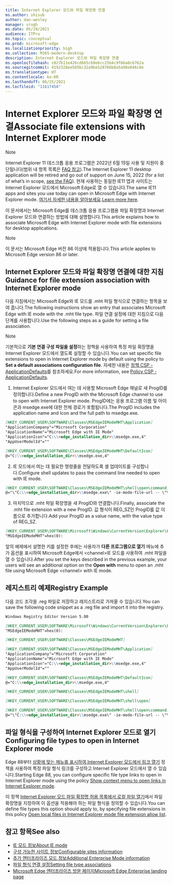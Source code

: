 ```yaml
---
title: Internet Explorer 모드와 파일 확장명 연결
ms.author: shisub
author: dan-wesley
manager: srugh
ms.date: 05/19/2021
audience: ITPro
ms.topic: conceptual
ms.prod: microsoft-edge
ms.localizationpriority: high
ms.collection: M365-modern-desktop
description: Internet Explorer 모드와 파일 확장명 연결
ms.openlocfilehash: c027b11e426cd665cb9e6cc25b4c9f66a0c6762a
ms.sourcegitcommit: 4192328ee585bc32a9be528766b8a5a98e046c8e
ms.translationtype: HT
ms.contentlocale: ko-KR
ms.lasthandoff: 06/25/2021
ms.locfileid: "11617458"
---
```

# <a name="associate-file-extensions-with-internet-explorer-mode"></a><span data-ttu-id="a2099-103">Internet Explorer 모드와 파일 확장명 연결</span><span class="sxs-lookup"><span data-stu-id="a2099-103">Associate file extensions with Internet Explorer mode</span></span>

>[!Note]
> <span data-ttu-id="a2099-104">Internet Explorer 11 데스크톱 응용 프로그램은 2022년 6월 15일 사용 및 지원이 중단됩니다(범위 내 항목 목록은 [FAQ 참고](https://techcommunity.microsoft.com/t5/windows-it-pro-blog/internet-explorer-11-desktop-app-retirement-faq/ba-p/2366549)).</span><span class="sxs-lookup"><span data-stu-id="a2099-104">The Internet Explorer 11 desktop application will be retired and go out of support on June 15, 2022 (for a list of what’s in scope, [see the FAQ](https://techcommunity.microsoft.com/t5/windows-it-pro-blog/internet-explorer-11-desktop-app-retirement-faq/ba-p/2366549)).</span></span> <span data-ttu-id="a2099-105">현재 사용하는 동일한 IE11 앱과 사이트는 Internet Explorer 모드에서 Microsoft Edge로 열 수 있습니다.</span><span class="sxs-lookup"><span data-stu-id="a2099-105">The same IE11 apps and sites you use today can open in Microsoft Edge with Internet Explorer mode.</span></span> <span data-ttu-id="a2099-106">[여기서 자세한 내용을 알아보세요](https://blogs.windows.com/windowsexperience/2021/05/19/the-future-of-internet-explorer-on-windows-10-is-in-microsoft-edge/).</span><span class="sxs-lookup"><span data-stu-id="a2099-106">[Learn more here](https://blogs.windows.com/windowsexperience/2021/05/19/the-future-of-internet-explorer-on-windows-10-is-in-microsoft-edge/).</span></span>

<span data-ttu-id="a2099-107">이 문서에서는 Microsoft Edge를 데스크톱 응용 프로그램용 파일 확장명과 Internet Explorer 모드와 연결하는 방법에 대해 설명합니다.</span><span class="sxs-lookup"><span data-stu-id="a2099-107">This article explains how to associate Microsoft Edge with Internet Explorer mode with file extensions for desktop applications.</span></span>

> [!NOTE]
> <span data-ttu-id="a2099-108">이 문서는 Microsoft Edge 버전 86 이상에 적용됩니다.</span><span class="sxs-lookup"><span data-stu-id="a2099-108">This article applies to Microsoft Edge version 86 or later.</span></span>

## <a name="guidance-for-file-extension-association-with-internet-explorer-mode"></a><span data-ttu-id="a2099-109">Internet Explorer 모드와 파일 확장명 연결에 대한 지침</span><span class="sxs-lookup"><span data-stu-id="a2099-109">Guidance for file extension association with Internet Explorer mode</span></span>

<span data-ttu-id="a2099-110">다음 지침에서는 Microsoft Edge와 IE 모드를 .mht 파일 형식으로 연결하는 항목을 보여 줍니다.</span><span class="sxs-lookup"><span data-stu-id="a2099-110">The following instructions show an entry that associates Microsoft Edge with IE mode with the .mht file type.</span></span> <span data-ttu-id="a2099-111">파일 연결 설정에 대한 지침으로 다음 단계를 사용합니다.</span><span class="sxs-lookup"><span data-stu-id="a2099-111">Use the following steps as a guide for setting a file association.</span></span>

> [!NOTE]
> <span data-ttu-id="a2099-112">기본적으로 **기본 연결 구성 파일을 설정**하는 정책을 사용하여 특정 파일 확장명을 Internet Explorer 모드에서 열도록 설정할 수 있습니다.</span><span class="sxs-lookup"><span data-stu-id="a2099-112">You can set specific file extensions to open in Internet Explorer mode by default using the policy to **Set a default associations configuration file**.</span></span> <span data-ttu-id="a2099-113">자세한 내용은 [정책 CSP - ApplicationDefaults](/windows/client-management/mdm/policy-csp-applicationdefaults#applicationdefaults-defaultassociationsconfiguration)를 참조하세요.</span><span class="sxs-lookup"><span data-stu-id="a2099-113">For more information, see [Policy CSP - ApplicationDefaults](/windows/client-management/mdm/policy-csp-applicationdefaults#applicationdefaults-defaultassociationsconfiguration).</span></span>

1. <span data-ttu-id="a2099-114">Internet Explorer 모드에서 여는 데 사용할 Microsoft Edge 채널로 새 ProgID를 정의합니다.</span><span class="sxs-lookup"><span data-stu-id="a2099-114">Define a new ProgID with the Microsoft Edge channel to use to open with Internet Explorer mode.</span></span> <span data-ttu-id="a2099-115">ProgID에는 응용 프로그램 이름 및 아이콘과 msedge.exe에 대한 전체 경로가 포함됩니다.</span><span class="sxs-lookup"><span data-stu-id="a2099-115">The ProgID includes the application name and Icon and the full path to msedge.exe.</span></span>

```markdown
[HKEY_CURRENT_USER\SOFTWARE\Classes\MSEdgeIEModeMHT\Application]
"ApplicationCompany"="Microsoft Corporation"
"ApplicationName"="Microsoft Edge with IE Mode"
"ApplicationIcon"="C:\\<edge_installation_dir>\\msedge.exe,4"
"AppUserModelId"=""
```

```markdown
[HKEY_CURRENT_USER\SOFTWARE\Classes\MSEdgeIEModeMHT\DefaultIcon]
@="C:\\<edge_installation_dir>\\msedge.exe,4"
```

2. <span data-ttu-id="a2099-116">IE 모드에서 여는 데 필요한 명령줄을 전달하도록 셸 업데이트를 구성합니다.</span><span class="sxs-lookup"><span data-stu-id="a2099-116">Configure shell updates to pass the command line needed to open with IE mode.</span></span>

```markdown
[HKEY_CURRENT_USER\SOFTWARE\Classes\MSEdgeIEModeMHT\shell\open\command]
@="\"C:\\<edge_installation_dir>\\msedge.exe\" -ie-mode-file-url -- \"%1\""
```

3. <span data-ttu-id="a2099-117">마지막으로 .mht 파일 확장명을 새 ProgID와 연결합니다.</span><span class="sxs-lookup"><span data-stu-id="a2099-117">Finally, associate the .mht file extension with a new ProgID.</span></span> <span data-ttu-id="a2099-118">값 형식이 REG_SZ인 ProgID를 값 이름으로 추가합니다.</span><span class="sxs-lookup"><span data-stu-id="a2099-118">Add your ProgID as a value name, with the value type of REG_SZ.</span></span>

```markdown
[HKEY_CURRENT_USER\SOFTWARE\Microsoft\Windows\CurrentVersion\Explorer\FileExts\.mht\OpenWithProgids]
"MSEdgeIEModeMHT"=hex(0):
```

<span data-ttu-id="a2099-119">앞의 예제에서 설명한 키를 설정한 후에는 사용자가 **다른 프로그램으로 열기** 메뉴에 추가 옵션을 표시하여 Microsoft Edge에서 \<channel\>IE 모드를 사용하여 .mht 파일을 열 수 있습니다.</span><span class="sxs-lookup"><span data-stu-id="a2099-119">After you set the keys described in the previous example, your users will see an additional option on the **Open with** menu to open an .mht file using Microsoft Edge \<channel\> with IE mode.</span></span>

## <a name="registry-example"></a><span data-ttu-id="a2099-120">레지스트리 예제</span><span class="sxs-lookup"><span data-stu-id="a2099-120">Registry Example</span></span>

<span data-ttu-id="a2099-121">다음 코드 조각을 .reg 파일로 저장하고 레지스트리로 가져올 수 있습니다.</span><span class="sxs-lookup"><span data-stu-id="a2099-121">You can save the following code snippet as a .reg file and import it into the registry.</span></span>

```markdown
Windows Registry Editor Version 5.00

[HKEY_CURRENT_USER\SOFTWARE\Microsoft\Windows\CurrentVersion\Explorer\FileExts\.mht\OpenWithProgids]
"MSEdgeIEModeMHT"=hex(0):

[HKEY_CURRENT_USER\SOFTWARE\Classes\MSEdgeIEModeMHT]

[HKEY_CURRENT_USER\SOFTWARE\Classes\MSEdgeIEModeMHT\Application]
"ApplicationCompany"="Microsoft Corporation"
"ApplicationName"="Microsoft Edge with IE Mode"
"ApplicationIcon"="C:\\<edge_installation_dir>\\msedge.exe,4"
"AppUserModelId"=""

[HKEY_CURRENT_USER\SOFTWARE\Classes\MSEdgeIEModeMHT\DefaultIcon]
@="C:\\<edge_installation_dir>\\msedge.exe,4"

[HKEY_CURRENT_USER\SOFTWARE\Classes\MSEdgeIEModeMHT\shell]

[HKEY_CURRENT_USER\SOFTWARE\Classes\MSEdgeIEModeMHT\shell\open]

[HKEY_CURRENT_USER\SOFTWARE\Classes\MSEdgeIEModeMHT\shell\open\command]
@="\"C:\\<edge_installation_dir>\\msedge.exe\" -ie-mode-file-url -- \"%1\""

```

## <a name="configuring-file-types-to-open-in-internet-explorer-mode"></a><span data-ttu-id="a2099-122">파일 형식을 구성하여 Internet Explorer 모드로 열기</span><span class="sxs-lookup"><span data-stu-id="a2099-122">Configuring file types to open in Internet Explorer mode</span></span>

<span data-ttu-id="a2099-123">Edge 88부터 [상황에 맞는 메뉴를 표시하여 Internet Explorer 모드에서 링크 열기](./microsoft-edge-policies.md#internetexplorerintegrationreloadiniemodeallowed) 정책을 사용하여 특정 파일 형식 링크를 구성하고 Internet Explorer 모드에서 열 수 있습니다.</span><span class="sxs-lookup"><span data-stu-id="a2099-123">Starting Edge 88, you can configure specific file type links to open in Internet Explorer mode using the policy [Show context menu to open links in Internet Explorer mode](./microsoft-edge-policies.md#internetexplorerintegrationreloadiniemodeallowed).</span></span>

<span data-ttu-id="a2099-124">이 정책 [Internet Explorer 모드 파일 확장명 허용 목록에서 로컬 파일 열기](./microsoft-edge-policies.md#internetexplorerintegrationlocalfileextensionallowlist)에서 파일 확장명을 지정하여 이 옵션을 적용해야 하는 파일 형식을 정의할 수 있습니다.</span><span class="sxs-lookup"><span data-stu-id="a2099-124">You can define file types this option should apply to, by specifying file extensions in this policy [Open local files in Internet Explorer mode file extension allow list](./microsoft-edge-policies.md#internetexplorerintegrationlocalfileextensionallowlist).</span></span> 

## <a name="see-also"></a><span data-ttu-id="a2099-125">참고 항목</span><span class="sxs-lookup"><span data-stu-id="a2099-125">See also</span></span>

- [<span data-ttu-id="a2099-126">IE 모드 정보</span><span class="sxs-lookup"><span data-stu-id="a2099-126">About IE mode</span></span>](./edge-ie-mode.md)
- [<span data-ttu-id="a2099-127">구성 가능한 사이트 정보</span><span class="sxs-lookup"><span data-stu-id="a2099-127">Configurable sites information</span></span>](./edge-learnmore-configurable-sites-ie-mode.md)
- [<span data-ttu-id="a2099-128">추가 엔터프라이즈 모드 정보</span><span class="sxs-lookup"><span data-stu-id="a2099-128">Additional Enterprise Mode information</span></span>](/internet-explorer/ie11-deploy-guide/enterprise-mode-overview-for-ie11)
- [<span data-ttu-id="a2099-129">파일 형식 연결 설정</span><span class="sxs-lookup"><span data-stu-id="a2099-129">Setting file type associations</span></span>](/windows/win32/shell/fa-file-types)
- [<span data-ttu-id="a2099-130">Microsoft Edge 엔터프라이즈 방문 페이지</span><span class="sxs-lookup"><span data-stu-id="a2099-130">Microsoft Edge Enterprise landing page</span></span>](https://aka.ms/EdgeEnterprise)